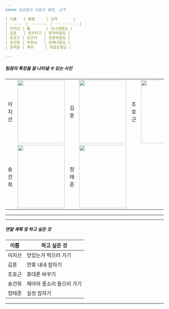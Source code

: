 ```yaml
---
##### 팀원들의 이름과 별명, 성격

| 이름   | 별명     | 성격       |
| ------ | -------- | ---------- |
| 이지선 | 톰       | 신나게열심 |
| 김훈   | 잠꾸러기 | 잠자며열심 |
| 조호근 | 상근이   | 조용히열심 |
| 송건희 | 부장님   | 언제나열심 |
| 정태준 | 제리     | 귀찮은열심 |

---
```

##### 팀원의 특징을 잘 나타낼 수 있는 사진

<table>
  <tr>
    <td>이지선</td>
    <td><img src="http://mblogthumb4.phinf.naver.net/20120121_135/ffung347_1327146156166VbKv1_PNG/Tom_Cat_Jr.png?type=w2" height="200px" width="150px"></td>
    <td>김훈</td>
    <td><img src="https://encrypted-tbn0.gstatic.com/images?q=tbn:ANd9GcQsxEKRJvFuDjyRXi9pWQAa7li9X5wPUmO4HQwIQvC58MCU7QG9" height="200px" width="150px"></td>
    <td>조호근</td>
    <td><img src="http://tenasia.hankyung.com/webwp_kr/wp-content/uploads/2014/04/2014041212043416623-400x599.jpg" height="200px" width="150px"></td>
  </tr>
  <tr>
    <td>송건희</td>
    <td><img src="https://cdn140.picsart.com/243518162000212.png?r1024x1024" height="200px" width="150px"></td>
    <td>정태준</td>
    <td><img src="https://ncache.ilbe.com/files/attach/new/20131012/377678/578104457/2160939024/f09353464e3217c657c558c3e551d975.jpg" height="200px" width="150px"></td>
  </tr>
</table>
    
---
---
##### 연말 계획 및 하고 싶은 것

| 이름   | 하고 싶은 것              |
| ------ | ------------------------- |
| 이지선 | 맛있는거 먹으러 가기      |
| 김훈   | 연휴 내내 잠자기          |
| 조호근 | 휴대폰 바꾸기             |
| 송건희 | 제야의 종소리 들으러 가기 |
| 정태준 | 실컷 잠자기               |

---
